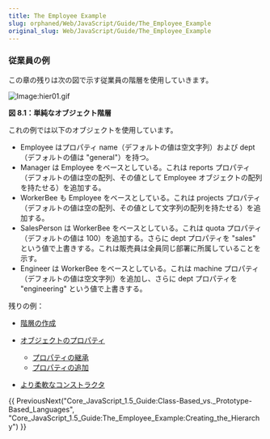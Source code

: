 ```yaml
---
title: The Employee Example
slug: orphaned/Web/JavaScript/Guide/The_Employee_Example
original_slug: Web/JavaScript/Guide/The_Employee_Example
---
```


### 従業員の例

この章の残りは次の図で示す従業員の階層を使用していきます。

![Image:hier01.gif](hier01.gif)

**図 8.1：単純なオブジェクト階層**

これの例では以下のオブジェクトを使用しています。

- Employee はプロパティ name（デフォルトの値は空文字列）および dept（デフォルトの値は "general"）を持つ。
- Manager は Employee をベースとしている。これは reports プロパティ（デフォルトの値は空の配列、その値として Employee オブジェクトの配列を持たせる）を追加する。
- WorkerBee も Employee をベースとしている。これは projects プロパティ（デフォルトの値は空の配列、その値として文字列の配列を持たせる）を追加する。
- SalesPerson は WorkerBee をベースとしている。これは quota プロパティ（デフォルトの値は 100）を追加する。さらに dept プロパティを "sales" という値で上書きする。これは販売員は全員同じ部署に所属していることを示す。
- Engineer は WorkerBee をベースとしている。これは machine プロパティ（デフォルトの値は空文字列）を追加し、さらに dept プロパティを "engineering" という値で上書きする。

残りの例：

- [階層の作成](/ja/Core_JavaScript_1.5_Guide/The_Employee_Example/Creating_the_Hierarchy)
- [オブジェクトのプロパティ](/ja/Core_JavaScript_1.5_Guide/The_Employee_Example/Object_Properties)

  - [プロパティの継承](/ja/Core_JavaScript_1.5_Guide/The_Employee_Example/Object_Properties/Inheriting_Properties)
  - [プロパティの追加](/ja/Core_JavaScript_1.5_Guide/The_Employee_Example/Object_Properties/Adding_Properties)

- [より柔軟なコンストラクタ](/ja/Core_JavaScript_1.5_Guide/The_Employee_Example/More_Flexible_Constructors)

{{ PreviousNext("Core_JavaScript_1.5_Guide:Class-Based_vs._Prototype-Based_Languages", "Core_JavaScript_1.5_Guide:The_Employee_Example:Creating_the_Hierarchy") }}

